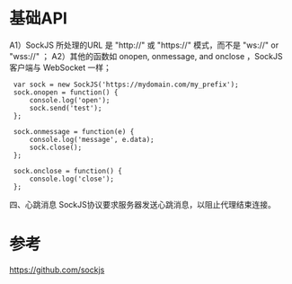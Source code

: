 


# 基础API

A1）SockJS 所处理的URL 是 "http://" 或 "https://" 模式，而不是 "ws://" or  "wss://" ；
A2）其他的函数如 onopen, onmessage, and  onclose ，SockJS 客户端与 WebSocket 一样；

```
 var sock = new SockJS('https://mydomain.com/my_prefix');
 sock.onopen = function() {
     console.log('open');
     sock.send('test');
 };

 sock.onmessage = function(e) {
     console.log('message', e.data);
     sock.close();
 };

 sock.onclose = function() {
     console.log('close');
 };
```



四、心跳消息
SockJS协议要求服务器发送心跳消息，以阻止代理结束连接。




# 参考

https://github.com/sockjs